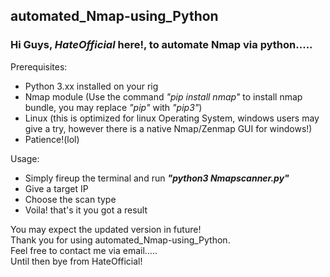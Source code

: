 ## automated_Nmap-using_Python 
### Hi Guys, _HateOfficial_ here!, to automate Nmap via python.....

Prerequisites:  
- Python 3.xx installed on your rig
- Nmap module (Use the command *"pip install nmap"* to install nmap bundle, you may replace *"pip"* with *"pip3"*)  
- Linux (this is optimized for linux Operating System, windows users may give a try, however there is a native Nmap/Zenmap GUI for windows!)  
- Patience!(lol)  

Usage:  
* Simply fireup the terminal and run ***"python3 Nmapscanner.py"***  
* Give a target IP  
* Choose the scan type  
* Voila! that's it you got a result  
      
You may expect the updated version in future!  
Thank you for using automated_Nmap-using_Python.  
Feel free to contact me via email.....  
Until then bye from HateOfficial!  
